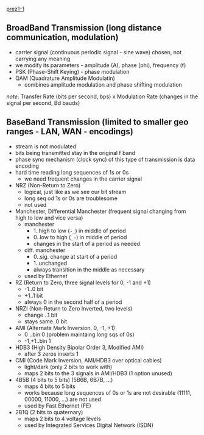 [prez1-1](https://lms.vsb.cz/pluginfile.php/2310316/course/section/2805839/basicPrinciples.pdf)
## BroadBand Transmission (long distance communication, modulation)
- carrier signal (continuous periodic signal - sine wave) chosen, not carrying any meaning
- we modify its parameters - amplitude (A), phase (phi), frequency (f)
- PSK (Phase-Shift Keying) - phase modulation
- QAM (Quadrature Amplitude Modulatin) 
	- combines amplitude modulation and phase shifting modulation

*note*: Transfer Rate (bits per second, bps) x Modulation Rate (changes in the signal per second, Bd bauds)

## BaseBand Transmission (limited to smaller geo ranges - LAN, WAN - encodings)
- stream is not modulated 
- bits being transmitted stay in the original f band
- phase sync mechanism (clock sync) of this type of transmission is data encoding
- hard time reading long sequences of 1s or 0s
    - we need frequent changes in the carrier signal
- NRZ (Non-Return to Zero) 
    - logical, just like as we see our bit stream
    - long seq od 1s or 0s are troublesome
    - not used
- Manchester, Differential Manchester (frequent signal changing from high to low and vice versa)
    - manchester 
	    - 1..high to low (` -_ `) in middle of period
        - 0..low to high (` _- `) in middle of period
        - changes in the start of a period as needed
    - diff. manchester 
	    - 0..sig. change at start of a period
        - 1..unchanged
        - always transition in the middle as necessary
	- used by Ethernet
- RZ (Return to Zero, three signal levels for 0, -1 and +1)
    - -1..0 bit
    - +1..1 bit
    - always 0 in the second half of a period
- NRZI (Non-Return to Zero Inverted, two levels)
    - change    ..1 bit
    - stays same..0 bit
- AMI (Alternate Mark Inversion, 0, -1, +1)
    - 0    ..bin 0 (problem maintaing long sqs of 0s)
    - -1,+1..bin 1
- HDB3 (High Density Bipolar Order 3, Modified AMI) 
    - after 3 zeros inserts 1
- CMI (Code Mark Inversion, AMI/HDB3 over optical cables)
    - light/dark (only 2 bits to work with)
    - maps 2 bits to the 3 signals in AMI/HDB3 (1 option unused)
- 4B5B (4 bits to 5 bits) (5B6B, 6B7B, ...)
    - maps 4 bits to 5 bits 
    - works because long sequences of 0s or 1s are not desirable 
         (11111, 00000, 11000, ...) are not used
    - used by Fast Ethernet (FE)
- 2B1Q (2 bits to quaternary)
    - maps 2 bits to 4 voltage levels
    - used by Integrated Services Digital Network (ISDN)